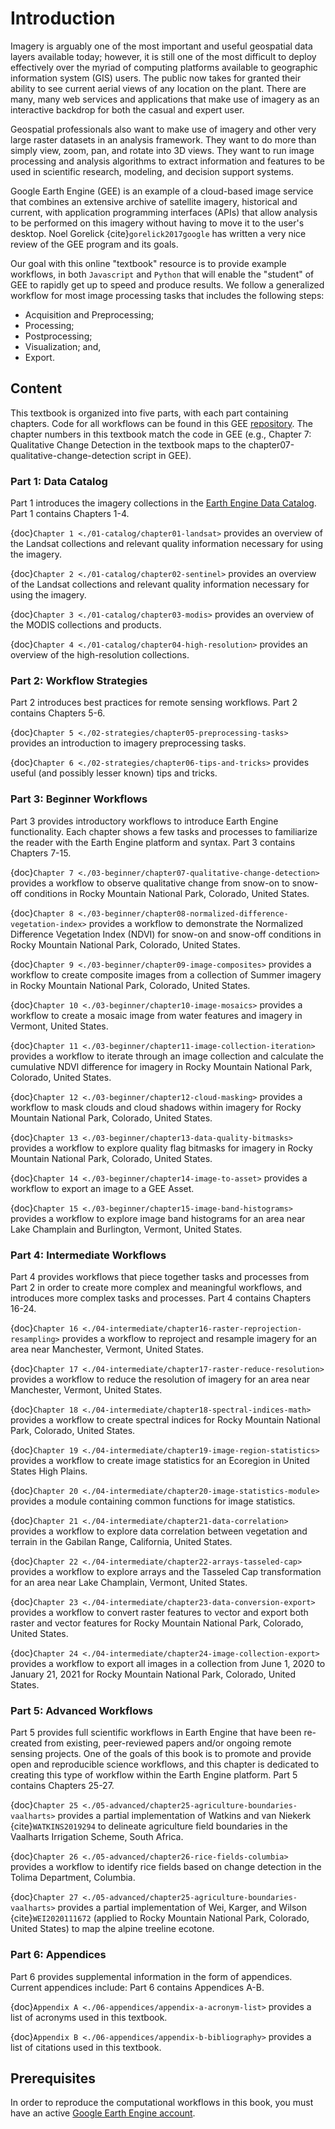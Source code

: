 # Introduction

Imagery is arguably one of the most important and useful geospatial data layers available today; however, it is still one of the most difficult to deploy effectively over the myriad of computing platforms available to geographic information system (GIS) users. The public now takes for granted their ability to see current aerial views of any location on the plant. There are many, many web services and applications that make use of imagery as an interactive backdrop for both the casual and expert user.

Geospatial professionals also want to make use of imagery and other very large raster datasets in an analysis framework. They want to do more than simply view, zoom, pan, and rotate into 3D views. They want to run image processing and analysis algorithms to extract information and features to be used in scientific research, modeling, and decision support systems.

Google Earth Engine (GEE) is an example of a cloud-based image service that combines an extensive archive of satellite imagery, historical and current, with application programming interfaces (APIs) that allow analysis to be performed on this imagery without having to move it to the user's desktop. Noel Gorelick {cite}`gorelick2017google` has written a very nice review of the GEE program and its goals.

Our goal with this online "textbook" resource is to provide example workflows, in both `Javascript` and `Python` that will enable the "student" of GEE to rapidly get up to speed and produce results. We follow a generalized workflow for most image processing tasks that includes the following steps:

* Acquisition and Preprocessing;
* Processing;
* Postprocessing;
* Visualization; and,
* Export.

## Content

This textbook is organized into five parts, with each part containing chapters. Code for all workflows can be found in this GEE [repository](https://code.earthengine.google.com/?accept_repo=users/calekochenour/textbook-activities). The chapter numbers in this textbook match the code in GEE (e.g., Chapter 7: Qualitative Change Detection in the textbook maps to the chapter07-qualitative-change-detection script in GEE).

### Part 1: Data Catalog

Part 1 introduces the imagery collections in the [Earth Engine Data Catalog](https://developers.google.com/earth-engine/datasets). Part 1 contains Chapters 1-4.

{doc}`Chapter 1 <./01-catalog/chapter01-landsat>` provides an overview of the Landsat collections and relevant quality information necessary for using the imagery.

{doc}`Chapter 2 <./01-catalog/chapter02-sentinel>` provides an overview of the Landsat collections and relevant quality information necessary for using the imagery.

{doc}`Chapter 3 <./01-catalog/chapter03-modis>` provides an overview of the MODIS collections and products.

{doc}`Chapter 4 <./01-catalog/chapter04-high-resolution>` provides an overview of the high-resolution collections.

### Part 2: Workflow Strategies

Part 2 introduces best practices for remote sensing workflows. Part 2 contains Chapters 5-6.

{doc}`Chapter 5 <./02-strategies/chapter05-preprocessing-tasks>` provides an introduction to imagery preprocessing tasks.

{doc}`Chapter 6 <./02-strategies/chapter06-tips-and-tricks>` provides useful (and possibly lesser known) tips and tricks.

### Part 3: Beginner Workflows

Part 3 provides introductory workflows to introduce Earth Engine functionality. Each chapter shows a few tasks and processes to familiarize the reader with the Earth Engine platform and syntax. Part 3 contains Chapters 7-15.

{doc}`Chapter 7 <./03-beginner/chapter07-qualitative-change-detection>` provides a workflow to observe qualitative change from snow-on to snow-off conditions in Rocky Mountain National Park, Colorado, United States.

{doc}`Chapter 8 <./03-beginner/chapter08-normalized-difference-vegetation-index>` provides a workflow to demonstrate the Normalized Difference Vegetation Index (NDVI) for snow-on and snow-off conditions in Rocky Mountain National Park, Colorado, United States.

{doc}`Chapter 9 <./03-beginner/chapter09-image-composites>` provides a workflow to create composite images from a collection of Summer imagery in Rocky Mountain National Park, Colorado, United States.

{doc}`Chapter 10 <./03-beginner/chapter10-image-mosaics>` provides a workflow to create a mosaic image from water features and imagery in Vermont, United States.

{doc}`Chapter 11 <./03-beginner/chapter11-image-collection-iteration>` provides a workflow to iterate through an image collection and calculate the cumulative NDVI difference for imagery in Rocky Mountain National Park, Colorado, United States.

{doc}`Chapter 12 <./03-beginner/chapter12-cloud-masking>` provides a workflow to mask clouds and cloud shadows within imagery for Rocky Mountain National Park, Colorado, United States.

{doc}`Chapter 13 <./03-beginner/chapter13-data-quality-bitmasks>` provides a workflow to explore quality flag bitmasks for imagery in Rocky Mountain National Park, Colorado, United States.

{doc}`Chapter 14 <./03-beginner/chapter14-image-to-asset>` provides a workflow to export an image to a GEE Asset.

{doc}`Chapter 15 <./03-beginner/chapter15-image-band-histograms>` provides a workflow to explore image band histograms for an area near Lake Champlain and Burlington, Vermont, United States.

### Part 4: Intermediate Workflows

Part 4 provides workflows that piece together tasks and processes from Part 2 in order to create more complex and meaningful workflows, and introduces more complex tasks and processes. Part 4 contains Chapters 16-24.

{doc}`Chapter 16 <./04-intermediate/chapter16-raster-reprojection-resampling>` provides a workflow to reproject and resample imagery for an area near Manchester, Vermont, United States.

{doc}`Chapter 17 <./04-intermediate/chapter17-raster-reduce-resolution>` provides a workflow to reduce the resolution of imagery for an area near Manchester, Vermont, United States.

{doc}`Chapter 18 <./04-intermediate/chapter18-spectral-indices-math>` provides a workflow to create spectral indices for Rocky Mountain National Park, Colorado, United States.

{doc}`Chapter 19 <./04-intermediate/chapter19-image-region-statistics>` provides a workflow to create image statistics for an Ecoregion in United States High Plains.

{doc}`Chapter 20 <./04-intermediate/chapter20-image-statistics-module>` provides a module containing common functions for image statistics.

{doc}`Chapter 21 <./04-intermediate/chapter21-data-correlation>` provides a workflow to explore data correlation between vegetation and terrain in the Gabilan Range, California, United States.

{doc}`Chapter 22 <./04-intermediate/chapter22-arrays-tasseled-cap>` provides a workflow to explore arrays and the Tasseled Cap transformation for an area near Lake Champlain, Vermont, United States.

{doc}`Chapter 23 <./04-intermediate/chapter23-data-conversion-export>` provides a workflow to convert raster features to vector and export both raster and vector features for Rocky Mountain National Park, Colorado, United States.

{doc}`Chapter 24 <./04-intermediate/chapter24-image-collection-export>` provides a workflow to export all images in a collection from June 1, 2020 to January 21, 2021 for Rocky Mountain National Park, Colorado, United States.

### Part 5: Advanced Workflows

Part 5 provides full scientific workflows in Earth Engine that have been re-created from existing, peer-reviewed papers and/or ongoing remote sensing projects. One of the goals of this book is to promote and provide open and reproducible science workflows, and this chapter is dedicated to creating this type of workflow within the Earth Engine platform. Part 5 contains Chapters 25-27.

{doc}`Chapter 25 <./05-advanced/chapter25-agriculture-boundaries-vaalharts>` provides a partial implementation of Watkins and van Niekerk {cite}`WATKINS2019294` to delineate agriculture field boundaries in the Vaalharts Irrigation Scheme, South Africa.

{doc}`Chapter 26 <./05-advanced/chapter26-rice-fields-columbia>` provides a workflow to identify rice fields based on change detection in the Tolima Department, Columbia.

{doc}`Chapter 27 <./05-advanced/chapter25-agriculture-boundaries-vaalharts>` provides a partial implementation of Wei, Karger, and Wilson {cite}`WEI2020111672` (applied to Rocky Mountain National Park, Colorado, United States) to map the alpine treeline ecotone.

### Part 6: Appendices

Part 6 provides supplemental information in the form of appendices. Current appendices include: Part 6 contains Appendices A-B.

{doc}`Appendix A <./06-appendices/appendix-a-acronym-list>` provides a list of acronyms used in this textbook.

{doc}`Appendix B <./06-appendices/appendix-b-bibliography>` provides a list of citations used in this textbook.

## Prerequisites

In order to reproduce the computational workflows in this book, you must have an active [Google Earth Engine account](https://earthengine.google.com/).
